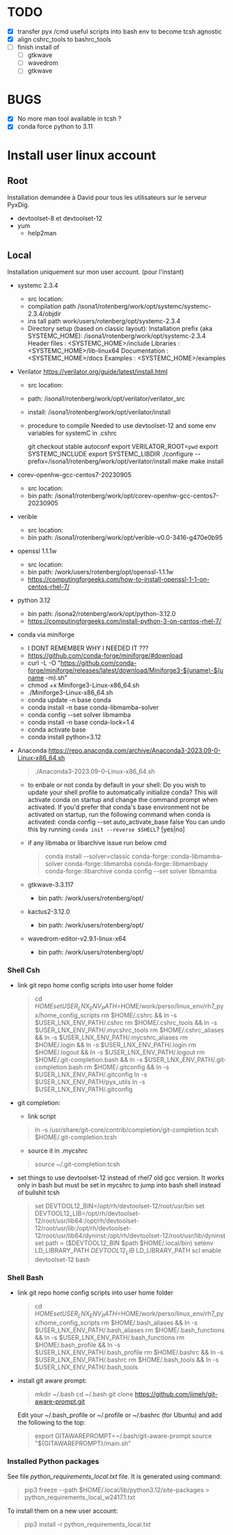 
# TODO

- [x] transfer pyx /cmd useful scripts into bash env to become tcsh agnostic
- [x] align cshrc_tools to bashrc_tools
- [ ] finish install of
  - [ ] gtkwave
  - [ ] wavedrom
  - [ ] gtkwave

# BUGS

- [x] No more man tool available in tcsh ?
- [x] conda force python to 3.11

# Install user linux account

## Root

Installation demandée à David pour tous les utilisateurs sur le serveur PyxDig. 

- devtoolset-8 et devtoolset-12  
- yum
  - help2man

## Local

Installation uniquement sur mon user account. (pour l'instant)

- systemc 2.3.4
  - src location:
  - compilation path /isona1/rotenberg/work/opt/systemc/systemc-2.3.4/objdir
  - ins tall path work/users/rotenberg/opt/systemc-2.3.4
  - Directory setup (based on classic layout):
        Installation prefix (aka SYSTEMC_HOME):
            /isona1/rotenberg/work/opt/systemc-2.3.4
        Header files  : <SYSTEMC_HOME>/include
        Libraries     : <SYSTEMC_HOME>/lib-linux64
        Documentation : <SYSTEMC_HOME>/docs
        Examples      : <SYSTEMC_HOME>/examples

- Verilator https://verilator.org/guide/latest/install.html 
  - src location:
  - path: /isona1/rotenberg/work/opt/verilator/verilator_src
  - install: /isona1/rotenberg/work/opt/verilator/install
  - procedure to compile
      Needed to use devtoolset-12 and some env variables for systemC in .cshrc

      git checkout stable
      autoconf
      export VERILATOR_ROOT=`pwd`
      export SYSTEMC_INCLUDE
      export SYSTEMC_LIBDIR
      ./configure --prefix=/isona1/rotenberg/work/opt/verilator/install
      make
      make install

- corev-openhw-gcc-centos7-20230905
  - src location:
  - bin path: /isona1/rotenberg/work/opt/corev-openhw-gcc-centos7-20230905

- verible
  - src location:
  - bin path: /isona1/rotenberg/work/opt/verible-v0.0-3416-g470e0b95

- openssl 1.1.1w
  - src location:
  - bin path: /work/users/rotenberg/opt/openssl-1.1.1w
  - https://computingforgeeks.com/how-to-install-openssl-1-1-on-centos-rhel-7/

- python 3.12
  - bin path: /isona2/rotenberg/work/opt/python-3.12.0
  - https://computingforgeeks.com/install-python-3-on-centos-rhel-7/

- conda via miniforge
  - I DONT REMEMBER WHY I NEEDED IT ???
  - https://github.com/conda-forge/miniforge/#download
  - curl -L -O "https://github.com/conda-forge/miniforge/releases/latest/download/Miniforge3-$(uname)-$(uname -m).sh"
  - chmod +x Miniforge3-Linux-x86_64.sh
  - ./Miniforge3-Linux-x86_64.sh
  - conda update -n base conda
  - conda install -n base conda-libmamba-solver
  - conda config --set solver libmamba
  - conda install -n base conda-lock=1.4
  - conda activate base
  - conda install python=3.12

- Anaconda
  https://repo.anaconda.com/archive/Anaconda3-2023.09-0-Linux-x86_64.sh
  > ./Anaconda3-2023.09-0-Linux-x86_64.sh
  - to enbale or not conda by default in your shell:
    Do you wish to update your shell profile to automatically initialize conda?
    This will activate conda on startup and change the command prompt when activated.
    If you'd prefer that conda's base environment not be activated on startup,
      run the following command when conda is activated:
    conda config --set auto_activate_base false
    You can undo this by running `conda init --reverse $SHELL`? [yes|no]
  - if any libmaba or libarchive issue run below cmd
    > conda install --solver=classic conda-forge::conda-libmamba-solver conda-forge::libmamba conda-forge::libmambapy conda-forge::libarchive
    > conda config --set solver libmamba

  - gtkwave-3.3.117
    - bin path: /work/users/rotenberg/opt/
    
  - kactus2-3.12.0
    - bin path: /work/users/rotenberg/opt/
    
  - wavedrom-editor-v2.9.1-linux-x64
    - bin path: /work/users/rotenberg/opt/

### Shell Csh

- link git repo home config scripts into user home folder  
  > cd $HOME
  > set USER_LNX_ENV_PATH=$HOME/work/perso/linux_env/rh7_pyx/home_config_scripts
  > rm $HOME/.cshrc && ln -s $USER_LNX_ENV_PATH/.cshrc
  > rm $HOME/.cshrc_tools && ln -s $USER_LNX_ENV_PATH/.mycshrc_tools
  > rm $HOME/.cshrc_aliases && ln -s $USER_LNX_ENV_PATH/.mycshrc_aliases
  > rm $HOME/.login && ln -s $USER_LNX_ENV_PATH/.login
  > rm $HOME/.logout && ln -s $USER_LNX_ENV_PATH/.logout
  > rm $HOME/.git-completion.bash && ln -s $USER_LNX_ENV_PATH/.git-completion.bash
  > rm $HOME/.gitconfig && ln -s $USER_LNX_ENV_PATH/.gitconfig
  > ln -s $USER_LNX_ENV_PATH/pyx_utils
  > ln -s $USER_LNX_ENV_PATH/.gitconfig

- git completion:
  - link script
  > ln -s /usr/share/git-core/contrib/completion/git-completion.tcsh $HOME/.git-completion.tcsh
  - source it in .mycshrc
  > source ~/.git-completion.tcsh

- set things to use devtoolset-12 instead of rhel7 old gcc version. It works only in bash but must be set in mycshrc to jump into bash shell instead of bullshit tcsh
  >set DEVTOOL12_BIN=/opt/rh/devtoolset-12/root/usr/bin
  >set DEVTOOL12_LIB=/opt/rh/devtoolset-12/root/usr/lib64:/opt/rh/devtoolset-12/root/usr/lib:/opt/rh/devtoolset-12/root/usr/lib64/dyninst:/opt/rh/devtoolset-12/root/usr/lib/dyninst
  >set path = ($DEVTOOL12_BIN $path $HOME/.local/bin)
  >setenv LD_LIBRARY_PATH $DEVTOOL12_LIB\:$LD_LIBRARY_PATH
  >scl enable devtoolset-12 bash

### Shell Bash

- link git repo home config scripts into user home folder
  > cd $HOME
  > set USER_LNX_ENV_PATH=$HOME/work/perso/linux_env/rh7_pyx/home_config_scripts
  > rm $HOME/.bash_aliases && ln -s $USER_LNX_ENV_PATH/.bash_aliases
  > rm $HOME/.bash_functions && ln -s $USER_LNX_ENV_PATH/.bash_functions
  > rm $HOME/.bash_profile && ln -s $USER_LNX_ENV_PATH/.bash_profile
  > rm $HOME/.bashrc && ln -s $USER_LNX_ENV_PATH/.bashrc
  > rm $HOME/.bash_tools && ln -s $USER_LNX_ENV_PATH/.bash_tools

- install git aware prompt:
  > mkdir ~/.bash
  > cd ~/.bash
  > git clone https://github.com/jimeh/git-aware-prompt.git
  
  Edit your ~/.bash_profile or ~/.profile or ~/.bashrc (for Ubuntu) and add the following to the top:
  > export GITAWAREPROMPT=~/.bash/git-aware-prompt
  > source "${GITAWAREPROMPT}/main.sh"

### Installed Python packages

See file *python_requirements_local.txt* file.
It is generated using command:
> pip3 freeze --path $HOME/.local/lib/python3.12/site-packages > python_requirements_local_w2417.1.txt

To install them on a new user account:
> pip3 install -r python_requirements_local.txt